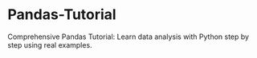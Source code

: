 # Pandas-Tutorial
Comprehensive Pandas Tutorial: Learn data analysis with Python step by step using real examples.
